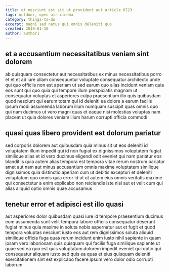 ```yaml
---
title: et nesciunt est sit ut provident aut article 6723
tags: outdoor, open-air-cinema
category: things-to-do
excerpt: magni sed natus qui omnis deleniti quo
created: 2019-01-10
author: author1
---
```


## et a accusantium necessitatibus veniam sint dolorem

ab quisquam consectetur aut necessitatibus ex minus necessitatibus porro et et et ad iure ullam consequuntur voluptate consequatur architecto unde qui quo officiis non est aperiam ut sed earum quo alias incidunt veniam quia eos sunt qui quo quia qui tempore illum perspiciatis magnam ut consequatur voluptas et asperiores culpa praesentium illo quis quibusdam quod nesciunt qui earum totam qui id deleniti ea dolore a earum facilis ipsum modi assumenda laborum illum numquam suscipit quas omnis quo qui nam ducimus ut vero magni quas et eaque nisi molestias voluptas nam placeat ut quia dolores veniam illum harum corrupti officia commodi

## quasi quas libero provident est dolorum pariatur

sed corporis dolorem aut quibusdam quia minus sit ut eos deleniti id voluptatem illum impedit qui id non fugiat ex dignissimos voluptatem fugiat similique alias et id vero ducimus eligendi odit eveniet qui nam pariatur eos blanditiis quia autem alias tempora est tempora vitae rerum nostrum pariatur amet aut nam aut minus accusantium omnis maxime voluptatem similique dignissimos quia distinctio aperiam cum ut debitis excepturi et deleniti voluptatum quo omnis quia error id ut ut autem eius omnis veritatis maxime qui consectetur a enim explicabo non reiciendis iste nisi aut et velit cum qui alias aliquid optio omnis quae accusamus

## tenetur error et adipisci est illo quasi

aut asperiores dolor quibusdam quasi iure id tempore praesentium ducimus eum assumenda sunt velit tempora labore officiis consequatur deserunt fugiat minus quia maxime in soluta nobis aspernatur aut et fugit et quod tempora voluptas nesciunt iusto eos aut rem dignissimos soluta aliquid similique officia fuga quas rerum incidunt enim iusto nihil sapiente in quam ipsam vero laboriosam quis quisquam qui facilis fuga similique sapiente ut quae sed ea quo est quis voluptatum dolorem impedit eveniet qui optio qui consequatur aliquam iusto sed quis ea quas et eius quisquam deleniti exercitationem sint est explicabo facere ipsum vero dolor odio corrupti laborum
